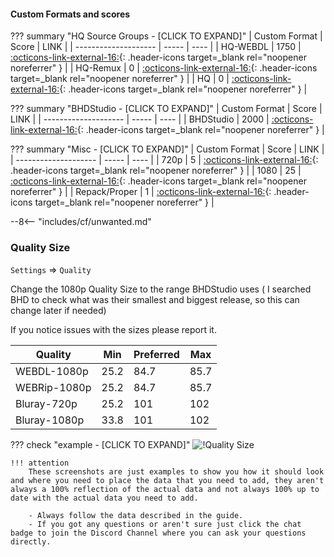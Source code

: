 #### Custom Formats and scores

??? summary "HQ Source Groups - [CLICK TO EXPAND]"
    | Custom Format        | Score | LINK |
    | -------------------- | ----- | ---- |
    | HQ-WEBDL             | 1750  | [:octicons-link-external-16:](/Radarr/Radarr-collection-of-custom-formats/#hq-webdl){: .header-icons target=_blank rel="noopener noreferrer" } |
    | HQ-Remux             |    0  | [:octicons-link-external-16:](/Radarr/Radarr-collection-of-custom-formats/#hq-remux){: .header-icons target=_blank rel="noopener noreferrer" } |
    | HQ                   |    0  | [:octicons-link-external-16:](/Radarr/Radarr-collection-of-custom-formats/#hq){: .header-icons target=_blank rel="noopener noreferrer" } |

??? summary "BHDStudio - [CLICK TO EXPAND]"
    | Custom Format        | Score | LINK |
    | -------------------- | ----- | ---- |
    | BHDStudio            | 2000  | [:octicons-link-external-16:](https://raw.githubusercontent.com/TRaSH-/Guides/master/docs/json/radarr/bhdstudio.json){: .header-icons target=_blank rel="noopener noreferrer" } |  

??? summary "Misc - [CLICK TO EXPAND]"
    | Custom Format        | Score | LINK |
    | -------------------- | ----- | ---- |
    | 720p                 |     5 | [:octicons-link-external-16:](https://raw.githubusercontent.com/TRaSH-/Guides/master/docs/json/radarr/720p.json){: .header-icons target=_blank rel="noopener noreferrer" } |
    | 1080                 |    25 | [:octicons-link-external-16:](https://raw.githubusercontent.com/TRaSH-/Guides/master/docs/json/radarr/1080p.json){: .header-icons target=_blank rel="noopener noreferrer" } |
    | Repack/Proper        |     1 | [:octicons-link-external-16:](/Radarr/Radarr-collection-of-custom-formats/#repack-proper){: .header-icons target=_blank rel="noopener noreferrer" } |

--8<-- "includes/cf/unwanted.md"

### Quality Size

`Settings` => `Quality`

Change the 1080p Quality Size to the range BHDStudio uses ( I searched BHD to check what was their smallest and biggest release, so this can change later if needed)

If you notice issues with the sizes please report it.

| Quality        | Min   | Preferred | Max  |
| -------------- | ----- | --------- | ---- |
| WEBDL-1080p    |  25.2 |      84.7 | 85.7 |
| WEBRip-1080p   |  25.2 |      84.7 | 85.7 |
| Bluray-720p    |  25.2 |       101 | 102  |
| Bluray-1080p   |  33.8 |       101 | 102  |

??? check "example - [CLICK TO EXPAND]"
    ![!Quality Size](images/quality-size.png)

    !!! attention
        These screenshots are just examples to show you how it should look and where you need to place the data that you need to add, they aren't always a 100% reflection of the actual data and not always 100% up to date with the actual data you need to add.

        - Always follow the data described in the guide.
        - If you got any questions or aren't sure just click the chat badge to join the Discord Channel where you can ask your questions directly.
